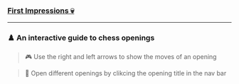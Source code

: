 ### [First Impressions 💀](https://rohinsood.github.io/first-impressions/index.html)
---
### ♟️ An interactive guide to chess openings

> 🎮 Use the right and left arrows to show the moves of an opening

> 👑 Open different openings by clikcing the opening title in the nav bar
